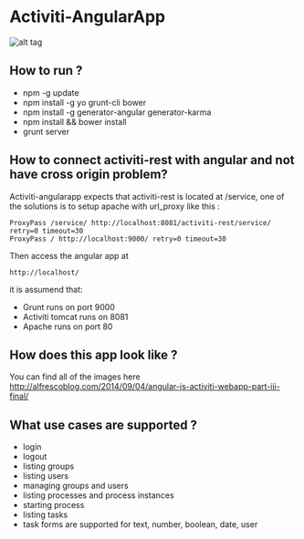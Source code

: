 Activiti-AngularApp
===================
![alt tag](http://media1.alfrescoblog.com/2014/06/tasks.angular.png)


## How to run ?

* npm -g update
* npm install -g yo grunt-cli bower
* npm install -g generator-angular generator-karma
* npm install && bower install
* grunt server

## How to connect activiti-rest with angular and not have cross origin problem?

Activiti-angularapp expects that activiti-rest is located at /service, one of the solutions is to setup apache with url_proxy like this :
```
ProxyPass /service/ http://localhost:8081/activiti-rest/service/ retry=0 timeout=30
ProxyPass / http://localhost:9000/ retry=0 timeout=30
```

Then access the angular app at

```
http://localhost/
```

it is assumend that:
* Grunt runs on port 9000
* Activiti tomcat runs on 8081
* Apache runs on port 80 
 
## How does this app look like ?
You can find all of the images here 
http://alfrescoblog.com/2014/09/04/angular-js-activiti-webapp-part-iii-final/

## What use cases are supported ?
* login
* logout
* listing groups
* listing users
* managing groups and users
* listing processes and process instances
* starting  process
* listing tasks
* task forms are supported for text, number, boolean, date, user 




